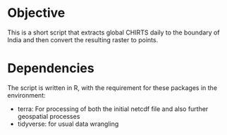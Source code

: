# Objective
This is a short script that extracts global CHIRTS daily to the boundary of India and then convert the resulting raster to points.

# Dependencies
The script is written in R, with the requirement for these packages in the environment:
- terra: For processing of both the initial netcdf file and also further geospatial processes
- tidyverse: for usual data wrangling
